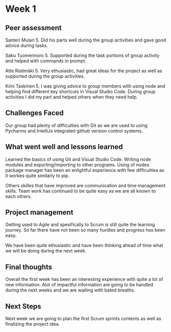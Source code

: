 # Week 1
## Peer assessment
Santeri Mulari 5. Did his parts well during the group activities and gave good advice during tasks.

Saku Tuomennoro 5. Supported during the task portions of group activity and helped with commands in prompt.

Atte Ristimäki 5. Very ethusiastic, had great ideas for the project as well as supported during the group activities.

Kimi Taskinen 5. I was giving advice to group members with using node and helping find different key shortcuts in Visual Studio Code. During group activities I did my part and helped others when they need help.

## Challenges Faced
Our group had plenty of difficulties with Git as we are used to using Pycharms and IntelliJs integrated github version control systems.

## What went well and lessons learned
Learned the basics of using Git and Visual Studio Code. Writing node modules and exporting/importing to other programs. Using of nodes package manager has been an enlightful experience with few difficulties as it workes quite similarly to pip.

Others skilles that have improved are communication and time management skills. Team work has continued to be quite easy as we are all known to each others.

## Project management
Getting used to Agile and spesifically to Scrum is still quite the learning journey. So far there have not been so many hurdles and progress has been easy.

We have been quite ethusiastic and have been thinking ahead of time what we will be doing during the next week.

## Final thoughts
Overall the first week has been an interesting experience with quite a lot of new information. Alot of impactful information are going to be handled during the next weeks and we are waiting with bated breaths.

## Next Steps
Next week we are going to plan the first Scrum sprints contents as well as finalizing the project idea.